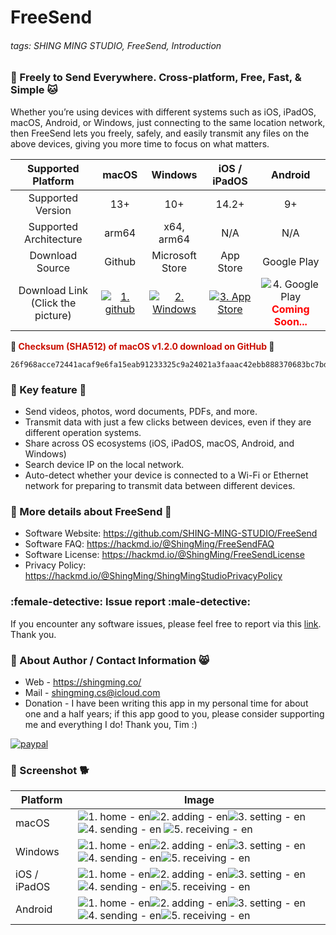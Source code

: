 # FreeSend
###### tags: SHING MING STUDIO, FreeSend, Introduction

### **:tiger: Freely to Send Everywhere. Cross-platform, Free, Fast, & Simple :cat:**

Whether you’re using devices with different systems such as iOS, iPadOS, macOS, Android, or Windows, just connecting to the same location network, then FreeSend lets you freely, safely, and easily transmit any files on the above devices, giving you more time to focus on what matters.


|        Supported Platform         |                                                            macOS                                                            |                                                   Windows                                                    |                                                   iOS / iPadOS                                                   |                                                Android                                                |
|:---------------------------------:|:---------------------------------------------------------------------------------------------------------------------------:|:------------------------------------------------------------------------------------------------------------:|:----------------------------------------------------------------------------------------------------------------:|:-----------------------------------------------------------------------------------------------------:|
|        Supported  Version         |                                                             13+                                                             |                                                     10+                                                      |                                                      14.2+                                                       |                                                  9+                                                   |
|      Supported Architecture       |                                                            arm64                                                            |                                                  x64, arm64                                                  |                                                       N/A                                                        |                                                  N/A                                                  |
|          Download Source          |                                                           Github                                                            |                                               Microsoft Store                                                |                                                    App Store                                                     |                                              Google Play                                              |
| Download Link (Click the picture) | [![1. github](https://hackmd.io/_uploads/SJltNPi6p.png)](https://github.com/SHING-MING-STUDIO/FreeSend/releases/tag/v1.2.0) | [![2. Windows](https://hackmd.io/_uploads/By3t4Psap.png)](https://www.microsoft.com/store/apps/9NK38N2TXDGG) | [![3. App Store](https://hackmd.io/_uploads/r1X54vopT.png)](https://apps.apple.com/us/app/freesend/id6478240515) | ![4. Google Play](https://hackmd.io/_uploads/Bksc4Poap.png) **<font color=red>Coming Soon...</font>** |

**:owl: <font color=cake>Checksum (SHA512) of macOS v1.2.0 download on GitHub</font> :eagle:**
```
26f968acce72441acaf9e6fa15eab91233325c9a24021a3faaac42ebb888370683bc7bd9f0319da02bf1cc57f716d603d985fd749457740fc7e19c78281c3809
```

### **:bear: Key feature :hamster:**
- Send videos, photos, word documents, PDFs, and more.
- Transmit data with just a few clicks between devices, even if they are different operation systems.
- Share across OS ecosystems (iOS, iPadOS, macOS, Android, and Windows)
- Search device IP on the local network.
- Auto-detect whether your device is connected to a Wi-Fi or Ethernet network for preparing to transmit data between different devices.

### **:dolphin: More details about FreeSend :baby_chick:**
- Software Website: https://github.com/SHING-MING-STUDIO/FreeSend
- Software FAQ: https://hackmd.io/@ShingMing/FreeSendFAQ
- Software License: https://hackmd.io/@ShingMing/FreeSendLicense
- Privacy Policy: https://hackmd.io/@ShingMing/ShingMingStudioPrivacyPolicy

### **:female-detective: Issue report :male-detective:**
If you encounter any software issues, please feel free to report via this [link](https://github.com/SHING-MING-STUDIO/FreeSend/issues). Thank you.

### **:tiger: About Author / Contact Information :smile_cat:**
- Web - https://shingming.co/
- Mail - shingming.cs@icloud.com
- Donation - I have been writing this app in my personal time for about one and a half years; if this app good to you, please consider supporting me and everything I do! Thank you, Tim :)

[![paypal](https://hackmd.io/_uploads/S16qytwCp.png)](https://www.paypal.com/paypalme/ShingMing)



### **:tiger2: Screenshot :dog2:**
| Platform     | Image                                                                                                                                                                                                                                                                                                        |
| ------------ | ------------------------------------------------------------------------------------------------------------------------------------------------------------------------------------------------------------------------------------------------------------------------------------------------------------ |
| macOS        | ![1. home - en](https://hackmd.io/_uploads/HkhFpjER6.jpg)![2. adding - en](https://hackmd.io/_uploads/rkpcTiNAa.jpg)![3. setting - en](https://hackmd.io/_uploads/Sy_jpsEAT.jpg) ![4. sending - en](https://hackmd.io/_uploads/r1uiTi4Ap.jpg) ![5. receiving - en](https://hackmd.io/_uploads/HJOias4A6.jpg) |
| Windows      | ![1. home - en](https://hackmd.io/_uploads/S1-NAiNRT.png)![2. adding - en](https://hackmd.io/_uploads/Sy-NCoERT.png)![3. setting - en](https://hackmd.io/_uploads/HJWEAs4A6.png)![4. sending - en](https://hackmd.io/_uploads/r1bNAiEC6.png)![5. receiving - en](https://hackmd.io/_uploads/HyWECiNC6.png)   |
| iOS / iPadOS | ![1. home - en](https://hackmd.io/_uploads/H19a0i4Aa.png)![2. adding - en](https://hackmd.io/_uploads/rJ9pAjNAT.png)![3. setting - en](https://hackmd.io/_uploads/Bk9pAsVCT.png)![4. sending - en](https://hackmd.io/_uploads/r19T0i4A6.png)![5. receiving - en](https://hackmd.io/_uploads/By9a0jNRa.png)   | 
| Android      | ![1. home - en](https://hackmd.io/_uploads/Hk4_Ro4CT.jpg)![2. adding - en](https://hackmd.io/_uploads/rJN_CjNR6.jpg)![3. setting - en](https://hackmd.io/_uploads/ryEdRiNCp.jpg)![4. sending - en](https://hackmd.io/_uploads/HJruRi4AT.jpg)![5. receiving - en](https://hackmd.io/_uploads/SJEORoVR6.jpg)   |
